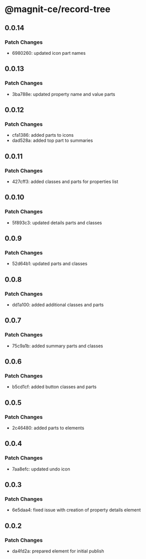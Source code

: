 # @magnit-ce/record-tree

## 0.0.14

### Patch Changes

- 6980260: updated icon part names

## 0.0.13

### Patch Changes

- 3ba788e: updated property name and value parts

## 0.0.12

### Patch Changes

- cfa1386: added parts to icons
- dad528a: added top part to summaries

## 0.0.11

### Patch Changes

- 427cff3: added classes and parts for properties list

## 0.0.10

### Patch Changes

- 5f893c3: updated details parts and classes

## 0.0.9

### Patch Changes

- 52d64b1: updated parts and classes

## 0.0.8

### Patch Changes

- dd1a100: added additional classes and parts

## 0.0.7

### Patch Changes

- 75c9a1b: added summary parts and classes

## 0.0.6

### Patch Changes

- b5cd1cf: added button classes and parts

## 0.0.5

### Patch Changes

- 2c46480: added parts to elements

## 0.0.4

### Patch Changes

- 7aa8efc: updated undo icon

## 0.0.3

### Patch Changes

- 6e5daa4: fixed issue with creation of property details element

## 0.0.2

### Patch Changes

- da4fd2a: prepared element for initial publish
